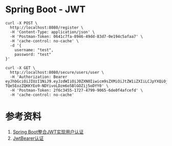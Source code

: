 # Spring Boot - JWT

```shell
curl -X POST \
  http://localhost:8080/register \
  -H 'Content-Type: application/json' \
  -H 'Postman-Token: 0641c7fa-8946-49dd-83d7-0e194c5afaa7' \
  -H 'cache-control: no-cache' \
  -d '{
	username: "test",
	password: "test"
}'
```

```shell
curl -X GET \
  http://localhost:8080/secure/users/user \
  -H 'Authorization: Bearer eyJhbGciOiJIUzI1NiJ9.eyJzdWIiOiJ0ZXN0Iiwicm9sZXMiOiJtZW1iZXIiLCJpYXQiOjE1NTY0NDM2NTl9.-TQe5EozZQKKYEo9-NDYivoLDzm6o5BlGOZij5oDYY0' \
  -H 'Postman-Token: 2f6c3455-1727-4799-9065-6de0f4afcefd' \
  -H 'cache-control: no-cache'
```

# 参考资料

1. [Spring Boot整合JWT实现用户认证](https://blog.csdn.net/ltl112358/article/details/79507148)
2. [JwtBearer认证](https://www.cnblogs.com/Leo_wl/p/7792046.html#_label4)